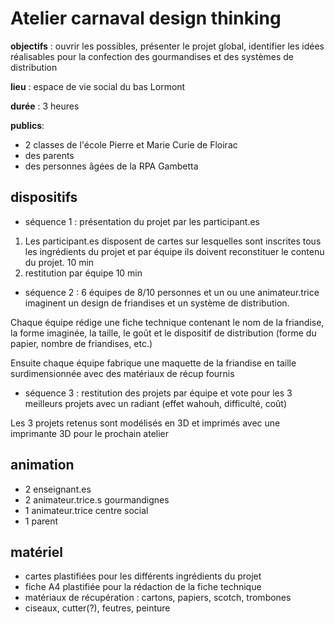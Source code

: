 # Atelier carnaval design thinking

**objectifs** : ouvrir les possibles, présenter le projet global, identifier les idées réalisables pour la confection des gourmandises et des systèmes de distribution

**lieu** : espace de vie social du bas Lormont

**durée** : 3 heures

**publics**:
* 2 classes de l'école Pierre et Marie Curie de Floirac
* des parents
* des personnes âgées de la RPA Gambetta

## dispositifs

* séquence 1 : présentation du projet par les participant.es

1. Les participant.es disposent de cartes sur lesquelles sont inscrites tous les ingrédients du projet et par équipe ils doivent reconstituer le contenu du projet. 10 min
2. restitution par équipe 10 min

* séquence 2 : 6 équipes de 8/10 personnes et un ou une animateur.trice imaginent un design de friandises et un système de distribution.

Chaque équipe rédige une fiche technique contenant le nom de la friandise, la forme imaginée, la taille, le goût et le dispositif de distribution (forme du papier, nombre de friandises, etc.)

Ensuite chaque équipe fabrique une maquette de la friandise en taille surdimensionnée avec des matériaux de récup fournis

* séquence 3 : restitution des projets par équipe et vote pour les 3 meilleurs projets avec un radiant (effet wahouh, difficulté, coût)

Les 3 projets retenus sont modélisés en 3D et imprimés avec une imprimante 3D pour le prochain atelier

## animation

* 2 enseignant.es
* 2 animateur.trice.s gourmandignes
* 1 animateur.trice centre social
* 1 parent

## matériel 

* cartes plastifiées pour les différents ingrédients du projet
* fiche A4 plastifiée pour la rédaction de  la fiche technique
* matériaux de récupération : cartons, papiers, scotch, trombones
* ciseaux, cutter(?), feutres, peinture
